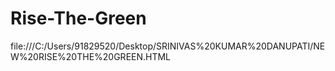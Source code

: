 # Rise-The-Green
file:///C:/Users/91829520/Desktop/SRINIVAS%20KUMAR%20DANUPATI/NEW%20RISE%20THE%20GREEN.HTML
